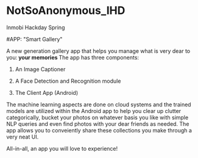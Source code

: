 # NotSoAnonymous_IHD
Inmobi Hackday Spring

#APP: "Smart Gallery"

A new generation gallery app that helps you manage what is very dear to you:<b> your memories </b>
The app has three components:

1. An Image Captioner

2. A Face Detection and Recognition module

3. The Client App (Android)

The machine learning aspects are done on cloud systems and the trained models are utilized within the Android app to help you clear up clutter categorically, bucket your photos on whatever basis you like with simple NLP queries and even find photos with your dear friends as needed. The app allows you to conveiently share these collections you make through a very neat UI.

All-in-all, an app you will love to experience!

